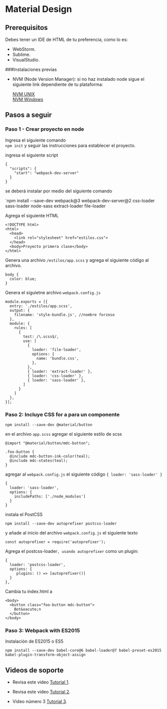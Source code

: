 Material Design 
====================

Prerequisitos
---------------------
Debes tener un IDE de HTML de tu preferencia, como lo es:

*   WebStorm.
*   Sublime.
*   VisualStudio.

###Instalaciones previas

* NVM (Node Version Manager): si no haz instalado node sigue el siguiente link dependiente de tu plataforma:

   [NVM UNIX](https://github.com/creationix/nvm)  
   [NVM Windows](https://github.com/coreybutler/nvm-windows)
   
   

Pasos a seguir
--------------------
### Paso 1 - Crear proyecto en node

Ingresa el siguiente comando  
`npm init`
y seguir las instrucciones para establecer el proyecto.

ingresa el siguiente script 

```
{
  "scripts": {
    "start": "webpack-dev-server"
  }
}
```

se deberá instalar por medio del siguiente comando

`npm install --save-dev webpack@3 webpack-dev-server@2 css-loader sass-loader node-sass extract-loader file-loader

Agrega el siguiente HTML

```
<!DOCTYPE html>
<html>
  <head>
    <link rel="stylesheet" href="estilos.css">
  </head>
  <body>Proyecto primera clase</body>
</html>
```

Genera una archivo `/estilos/app.scss` y agrega el siguiente código 
al archivo.
```
body {
  color: blue;
}
```

Genera el siguietne archivo `webpack.config.js`
```
module.exports = [{
  entry: './estilos/app.scss',
  output: {
    filename: 'style-bundle.js', //nombre forzoso
  },
  module: {
    rules: [
      {
        test: /\.scss$/,
        use: [
          {
            loader: 'file-loader',
            options: {
              name: 'bundle.css',
            },
          },
          { loader: 'extract-loader' },
          { loader: 'css-loader' },
          { loader: 'sass-loader' },
        ]
      }
    ]
  },
}];
```



### Paso 2: Incluye CSS for a para un componente



`npm install --save-dev @material/button`

en el archivo `app.scss` agregar el siguiente estilo de scss

```
@import "@material/button/mdc-button";

.foo-button {
  @include mdc-button-ink-color(teal);
  @include mdc-states(teal);
}
```

agregar al `webpack.config.js` el siguiente código `{ loader: 'sass-loader' }`
```
{
  loader: 'sass-loader',
  options: {
    includePaths: ['./node_modules']
  }
}
```

instala el PostCSS

`npm install --save-dev autoprefixer postcss-loader`

y añade al inicio del archivo `webpack.config.js`  el siguiente texto

`const autoprefixer = require('autoprefixer');`

Agrega el  postcss-loader`, usando autoprefixer` como un plugin:

```
{
  loader: 'postcss-loader',
  options: {
     plugins: () => [autoprefixer()]
  }
},
```

Cambia tu index.html a 

```
<body>
  <button class="foo-button mdc-button">
    Bot&oacute;n 
  </button>
</body>
```


### Paso 3: Webpack with ES2015

Instalación de ES2015 o ES5

`npm install --save-dev babel-core@6 babel-loader@7 babel-preset-es2015 babel-plugin-transform-object-assign`






Videos de soporte
----------------------

* Revisa este video [Tutorial 1](https://www.youtube.com/watch?v=ofnf7dZS7ck).

* Revisa este video  [Tutorial 2](https://www.youtube.com/watch?v=lWHl0N8JJzE&t=23s).

* Video número 3 [Tutorial 3](https://www.youtube.com/watch?v=fqDtQs6CUNs).

